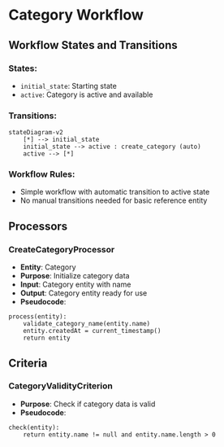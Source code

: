 # Category Workflow

## Workflow States and Transitions

### States:
- `initial_state`: Starting state
- `active`: Category is active and available

### Transitions:

```mermaid
stateDiagram-v2
    [*] --> initial_state
    initial_state --> active : create_category (auto)
    active --> [*]
```

### Workflow Rules:
- Simple workflow with automatic transition to active state
- No manual transitions needed for basic reference entity

## Processors

### CreateCategoryProcessor
- **Entity**: Category
- **Purpose**: Initialize category data
- **Input**: Category entity with name
- **Output**: Category entity ready for use
- **Pseudocode**:
```
process(entity):
    validate_category_name(entity.name)
    entity.createdAt = current_timestamp()
    return entity
```

## Criteria

### CategoryValidityCriterion
- **Purpose**: Check if category data is valid
- **Pseudocode**:
```
check(entity):
    return entity.name != null and entity.name.length > 0
```

